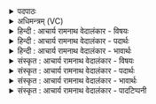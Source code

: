<details><summary>पदपाठः</summary>

इ꣡न्द्र꣢꣯। ज्ये꣡ष्ठ꣢म्। नः꣣। आ꣢। भ꣣र। ओ꣡जि꣢꣯ष्ठम्। पु꣡पु꣢꣯रि। श्र꣡वः꣢꣯। यत्। दि꣡धृ꣢꣯क्षेम। व꣣ज्रहस्त। वज्र। हस्त। रो꣡द꣢꣯सी꣣इ꣡ति꣢। उ꣣भे꣡इति꣢। सु꣣शिप्र। सु। शिप्र। पप्राः। ५८६।
</details>

<details><summary>अधिमन्त्रम् (VC)</summary>

- इन्द्रः
- शंयुर्बार्हस्पत्यः
- बृहती
- मध्यमः
- आरण्यं काण्डम्
</details>

<details><summary>हिन्दी : आचार्य रामनाथ वेदालंकार - विषयः</summary>

आदि की तीन ऋचाओं का इन्द्र देवता है। प्रथम मन्त्र में परमात्मा से यश की प्रार्थना की गयी है।
</details>

<details><summary>हिन्दी : आचार्य रामनाथ वेदालंकार - पदार्थः</summary>

पदार्थान्वयभाषाः -  हे (इन्द्र) परम यशस्वी परमात्मन् ! आप (नः) हमें (ज्येष्ठम्) अत्यधिक प्रशंसनीय, (ओजिष्ठम्) अत्यधिक ओजस्वी, (पुपुरि) पूर्णता देनेवाला अथवा पालन करनेवाला (श्रवः) यश (आ भर) प्रदान कीजिए, (यत्) जिस यश को, हम (दिधृक्षेम) धारण करना चाहें। हे (वज्रहस्त) वज्रहस्त के समान यशोबाधक पाप, दुर्व्यसन आदि को चूर-चूर करनेवाले ! हे (सुशिप्र) सर्वव्यापक ! आपने (उभे रोदसी) भूमि-आकाश दोनों को (पप्राः) यश से परिपूर्ण किया हुआ है ॥१॥
</details>

<details><summary>हिन्दी : आचार्य रामनाथ वेदालंकार - भावार्थः</summary>

भावार्थभाषाः -  जैसे परमात्मा से रचा हुआ सारा ब्रह्माण्ड यशोमय है, वैसे ही हम भी यशस्वी बनें ॥१॥
</details>

<details><summary>संस्कृत : आचार्य रामनाथ वेदालंकार - विषयः</summary>

अथाद्यानां तिसृणाम् इन्द्रो देवता। तत्रादौ परमात्मानं यशः प्रार्थयते।
</details>

<details><summary>संस्कृत : आचार्य रामनाथ वेदालंकार - पदार्थः</summary>

पदार्थान्वयभाषाः -  हे (इन्द्र) परमयशोमय परमात्मन् ! त्वम् (नः) अस्मभ्यम् (ज्येष्ठम्) प्रशस्यतमम्, (ओजिष्ठम्) ओजस्वितमम्, (पुपुरि) पूरकं पालकं वा। पिपर्ति इति पुपुरिः। पॄ पालनपूरणयोः, ‘आगमहनजनः किकिनौ लिट् च।’ अ० ३।३।१७५ इति किन् प्रत्ययो लिड्वद्भावश्च। ‘उदोष्ठ्यपूर्वस्य’। अ० ७।१।१०२ इति ऋकारस्य उत्वम्१। (श्रवः) यशः। श्रवः श्रवणीयं यशः। निरु० ११।७। (आ भर) आ हर, (यत्) यशः, वयम् (दिधृक्षेम) धारयितुमिच्छेम। हे (वज्रहस्त) कुलिशपाणिः इव यशोबाधकानां पापदुर्व्यसनादीनां चूर्णयितः ! हे (सुशिप्र) सुसृप्र सर्वव्यापक ! शिप्रशब्दो निरुक्तमते सृप धातोः सिध्यति। ‘सृप्रः सर्पणात्।.... सुशिप्रमेतेन व्याख्यातम्। निरु० ६।१७।’ त्वम् (उभे रोदसी) द्वे अपि द्यावापृथिव्यौ (पप्राः) यशसा पूरितवानसि। प्रा पूरणे, अदादिः। लङि ‘बहुलं छन्दसि।’ अ० २।४।७६ इति शपः श्लौ, द्वित्वे, अडागमाभावे सिपि रूपम् ॥१॥
</details>

<details><summary>संस्कृत : आचार्य रामनाथ वेदालंकार - भावार्थः</summary>

भावार्थभाषाः -  यथा परमात्मना रचितं सकलमपि ब्रह्माण्डं यशोमयं वर्तते तथा वयमपि यशस्विनः स्याम ॥१॥
</details>

<details><summary>संस्कृत : आचार्य रामनाथ वेदालंकार - पादटिप्पनी</summary>

टिप्पणी:   १. ऋ० ६।४६।५, अथ० २०।८०।१, उभयत्र ऋषिः शंयुः, ‘पुपुरि’ इत्यत्र ‘पपुरि’, उत्तरार्द्धे च ‘येनेमे चित्र वज्रहस्त रोदसी ओभे सुशिप्र पप्राः’ इति पाठः। २. निरुक्तमते तु ‘पपुरि’ शब्दवत् ‘पपुरि’ शब्दोऽपि पृणातेः प्रीणातेर्वेति मन्तव्यम्। ‘पपुरिः, पृणातेः प्रीणातेर्वा’ इति निरुक्तम् (४।२४)।
</details>